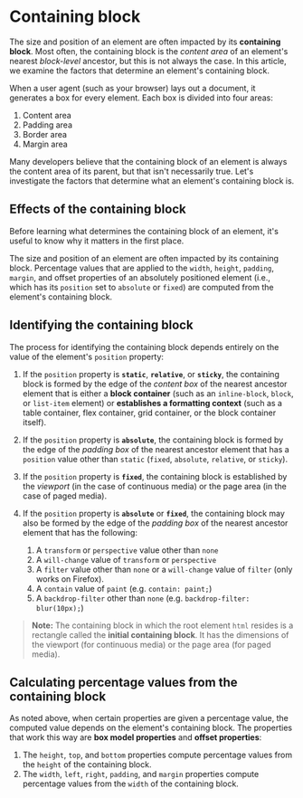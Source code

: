 # Containing block

The size and position of an element are often impacted by its **containing block**. Most often, the containing block is the _content area_ of an element's nearest _block-level_ ancestor, but this is not always the case. In this article, we examine the factors that determine an element's containing block.

When a user agent (such as your browser) lays out a document, it generates a box for every element. Each box is divided into four areas:

1. Content area
2. Padding area
3. Border area
4. Margin area

Many developers believe that the containing block of an element is always the content area of its parent, but that isn't necessarily true. Let's investigate the factors that determine what an element's containing block is.

## Effects of the containing block

Before learning what determines the containing block of an element, it's useful to know why it matters in the first place.

The size and position of an element are often impacted by its containing block. Percentage values that are applied to the `width`, `height`, `padding`, `margin`, and offset properties of an absolutely positioned element (i.e., which has its `position` set to `absolute` or `fixed`) are computed from the element's containing block.

## Identifying the containing block

The process for identifying the containing block depends entirely on the value of the element's `position` property:

1. If the `position` property is **`static`**, **`relative`**, or **`sticky`**, the containing block is formed by the edge of the _content box_ of the nearest ancestor element that is either a **block container** (such as an `inline-block`, `block`, or `list-item` element) or **establishes a formatting context** (such as a table container, flex container, grid container, or the block container itself).
2. If the `position` property is **`absolute`**, the containing block is formed by the edge of the _padding box_ of the nearest ancestor element that has a `position` value other than `static` (`fixed`, `absolute`, `relative`, or `sticky`).
3. If the `position` property is **`fixed`**, the containing block is established by the _viewport_ (in the case of continuous media) or the page area (in the case of paged media).
4. If the `position` property is **`absolute`** or **`fixed`**, the containing block may also be formed by the edge of the _padding box_ of the nearest ancestor element that has the following:

   1. A `transform` or `perspective` value other than `none`
   2. A `will-change` value of `transform` or `perspective`
   3. A `filter` value other than `none` or a `will-change` value of `filter` (only works on Firefox).
   4. A `contain` value of `paint` (e.g. `contain: paint;`)
   5. A `backdrop-filter` other than `none` (e.g. `backdrop-filter: blur(10px);`)

> **Note:** The containing block in which the root element `html` resides is a rectangle called the **initial containing block**. It has the dimensions of the viewport (for continuous media) or the page area (for paged media).

## Calculating percentage values from the containing block

As noted above, when certain properties are given a percentage value, the computed value depends on the element's containing block. The properties that work this way are **box model properties** and **offset properties**:

1. The `height`, `top`, and `bottom` properties compute percentage values from the `height` of the containing block.
2. The `width`, `left`, `right`, `padding`, and `margin` properties compute percentage values from the `width` of the containing block.
